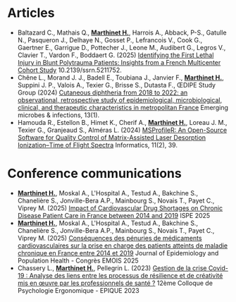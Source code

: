 # Articles
  * Baltazard C., Mathais Q., <ins>**Marthinet H.**</ins>, Harrois A.,  Abback, P-S., Gatulle N., Pasqueron J., Delhaye N., Gosset P., Lefrancois V., Cook G., Gaertner E., Garrigue D., Pottecher J., Leone M., Audibert G., Legros V., Clavier T., Vardon F., Boddaert G. (2025) [Identifying the First Lethal Injury in Blunt Polytrauma Patients: Insights from a French Multicenter Cohort Study](https://www.researchgate.net/publication/390676748_Identifying_the_First_Lethal_Injury_in_Blunt_Polytrauma_Patients_Insights_from_a_French_Multicenter_Cohort_Study) 10.2139/ssrn.5211752. 
  * Chêne L., Morand J. J., Badell E., Toubiana J., Janvier F., <ins>**Marthinet H.**</ins>, Suppini J. P., Valois A., Texier G., Brisse S., Dutasta F., ŒDIPE Study Group (2024) [Cutaneous diphtheria from 2018 to 2022: an observational, retrospective study of epidemiological, microbiological, clinical, and therapeutic characteristics in metropolitan France](https://doi.org/10.1080/22221751.2024.2408324)
 Emerging microbes & infections, 13(1).
  * Hamouda R., Estellon B., Himet K., Cherif A., <ins>**Marthinet H.**</ins>, Loreau J. M., Texier G., Granjeaud S., Alméras L. (2024) [MSProfileR: An Open-Source Software for Quality Control of Matrix-Assisted Laser Desorption Ionization–Time of Flight Spectra](https://doi.org/10.3390/informatics11020039) Informatics, 11(2), 39.
    
# Conference communications

  * <ins>**Marthinet H.**</ins>, Moskal A., L'Hospital A., Testud A., Bakchine S., Chanelière S., Jonville-Bera A.P., Mainbourg S., Novais T., Payet C., Viprey M. (2025) [Impact of Cardiovascular Drug Shortages on Chronic Disease Patient Care in France between 2014 and 2019](https://2025ispe.eventscribe.net/fsPopup.asp?efp=Tk1LT0NQWksyNTAwMQ&PresenterID=2169855&rnd=3.115445E-02&mode=presenterinfo) ISPE 2025
  * <ins>**Marthinet H.**</ins>, Moskal A., L'Hospital A., Testud A., Bakchine S., Chanelière S., Jonville-Bera A.P., Mainbourg S., Novais T., Payet C., Viprey M. (2025) [Conséquences des pénuries de médicaments cardiovasculaires sur la prise en charge des patients atteints de maladie chronique en France entre 2014 et 2019](https://www.sciencedirect.com/science/article/pii/S2950433325000230) Journal of Epidemiology and Population Health - Congrès EMOIS 2025
  * Chassery L., <ins>**Marthinet H.**</ins>, Pellegrin L. (2023) [Gestion de la crise Covid-19 : Analyse des liens entre les processus de résilience et de créativité mis en œuvre par 
les professionnels de santé ?](https://www.researchgate.net/publication/380185949_Gestion_de_la_crise_Covid-19_Analyse_des_liens_entre_les_processus_de_resilience_et_de_creativite_mis_en_oeuvre_par_les_professionnels_de_sante) 12ème Colloque de Psychologie Ergonomique - EPIQUE 2023


